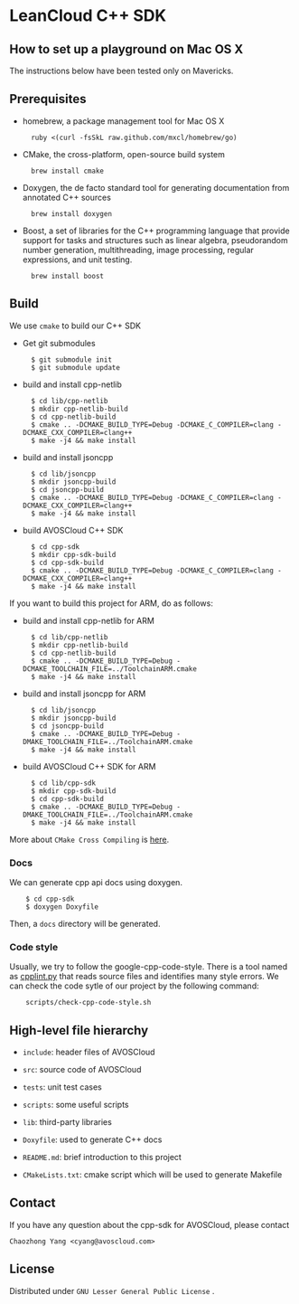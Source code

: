 # LeanCloud C++ SDK

## How to set up a playground on Mac OS X

The instructions below have been tested only on Mavericks.

## Prerequisites

- homebrew, a package management tool for Mac OS X

	    ruby <(curl -fsSkL raw.github.com/mxcl/homebrew/go)


- CMake, the cross-platform, open-source build system

	    brew install cmake

- Doxygen, the de facto standard tool for generating documentation from annotated C++ sources

	    brew install doxygen

- Boost, a set of libraries for the C++ programming language that provide support for tasks and structures such as linear algebra, pseudorandom number generation, multithreading, image processing, regular expressions, and unit testing.

	    brew install boost

## Build

We use `cmake` to build our C++ SDK

- Get git submodules
		
		$ git submodule init
		$ git submodule update

- build and install cpp-netlib

		$ cd lib/cpp-netlib
		$ mkdir cpp-netlib-build
		$ cd cpp-netlib-build
		$ cmake .. -DCMAKE_BUILD_TYPE=Debug -DCMAKE_C_COMPILER=clang -DCMAKE_CXX_COMPILER=clang++
		$ make -j4 && make install

- build and install jsoncpp

		$ cd lib/jsoncpp
		$ mkdir jsoncpp-build
		$ cd jsoncpp-build
		$ cmake .. -DCMAKE_BUILD_TYPE=Debug -DCMAKE_C_COMPILER=clang -DCMAKE_CXX_COMPILER=clang++
		$ make -j4 && make install

- build AVOSCloud C++ SDK

		$ cd cpp-sdk
		$ mkdir cpp-sdk-build
        $ cd cpp-sdk-build
        $ cmake .. -DCMAKE_BUILD_TYPE=Debug -DCMAKE_C_COMPILER=clang -DCMAKE_CXX_COMPILER=clang++
        $ make -j4 && make install


If you want to build this project for ARM, do as follows:

- build and install cpp-netlib for ARM

		$ cd lib/cpp-netlib
		$ mkdir cpp-netlib-build
		$ cd cpp-netlib-build
		$ cmake .. -DCMAKE_BUILD_TYPE=Debug -DCMAKE_TOOLCHAIN_FILE=../ToolchainARM.cmake
		$ make -j4 && make install		
 
- build and install jsoncpp for ARM

		$ cd lib/jsoncpp
		$ mkdir jsoncpp-build
		$ cd jsoncpp-build
		$ cmake .. -DCMAKE_BUILD_TYPE=Debug -DMAKE_TOOLCHAIN_FILE=../ToolchainARM.cmake
		$ make -j4 && make install

- build AVOSCloud C++ SDK for ARM

		$ cd lib/cpp-sdk
		$ mkdir cpp-sdk-build
		$ cd cpp-sdk-build
		$ cmake .. -DCMAKE_BUILD_TYPE=Debug -DMAKE_TOOLCHAIN_FILE=../ToolchainARM.cmake
		$ make -j4 && make install
		
More about `CMake Cross Compiling` is [here](http://www.cmake.org/Wiki/CMake_Cross_Compiling).
        
### Docs

We can generate cpp api docs using doxygen.

		$ cd cpp-sdk
		$ doxygen Doxyfile

Then, a `docs` directory will be generated.

### Code style

Usually, we try to follow the google-cpp-code-style. There is a tool named as [cpplint.py](http://google-styleguide.googlecode.com/svn/trunk/cpplint/cpplint.py) that reads source files and identifies many style errors. We can check the code sytle of our project by the following command:

		scripts/check-cpp-code-style.sh


## High-level file hierarchy

- `include`: header files of AVOSCloud

- `src`: source code of AVOSCloud

- `tests`: unit test cases

- `scripts`: some useful scripts

- `lib`: third-party libraries

- `Doxyfile`: used to generate C++ docs

- `README.md`: brief introduction to this project

- `CMakeLists.txt`: cmake script which will be used to generate Makefile


## Contact

If you have any question about the cpp-sdk for AVOSCloud, please contact

    Chaozhong Yang <cyang@avoscloud.com>
    
## License

Distributed under `GNU Lesser General Public License` .
